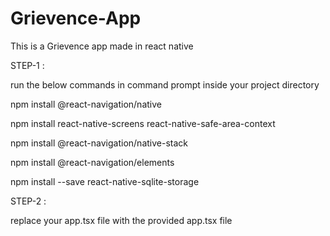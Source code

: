 # Grievence-App
This is a Grievence app made in react native

STEP-1 : 

run the below commands in command prompt inside your project directory

npm install @react-navigation/native

npm install react-native-screens react-native-safe-area-context

npm install @react-navigation/native-stack

npm install @react-navigation/elements

npm install --save react-native-sqlite-storage

STEP-2 : 

replace your app.tsx file with the provided app.tsx file


